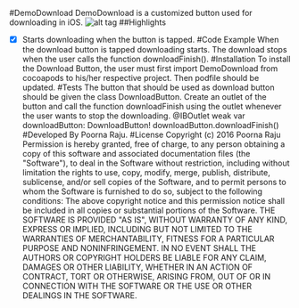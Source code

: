 #DemoDownload
DemoDownload is a customized button used for downloading in iOS.
![alt tag](https://uimovement.com/media/resource_image/image_2648.gif)
##Highlights
-[x] Starts downloading when the button is tapped.
#Code Example
When the download button is tapped downloading starts. The download stops when the user calls the function downloadFinish().
#Installation
To install the Download Button, the user must first import DemoDownload from cocoapods to his/her respective project. Then podfile should be updated. 
#Tests
The button that should be used as download button should be given the class DownloadButton. Create an outlet of the button and call the function downloadFinish using the outlet whenever the user wants to stop the downloading.
   @IBOutlet weak var downloadButton: DownloadButton!
   downloadButton.downloadFinish()
#Developed By
Poorna Raju.
#License
Copyright (c) 2016 Poorna Raju
Permission is hereby granted, free of charge, to any person obtaining a copy of this software and associated documentation files (the "Software"), to deal in the Software without restriction, including without limitation the rights to use, copy, modify, merge, publish, distribute, sublicense, and/or sell copies of the Software, and to permit persons to whom the Software is furnished to do so, subject to the following conditions:
The above copyright notice and this permission notice shall be included in all copies or substantial portions of the Software.
THE SOFTWARE IS PROVIDED "AS IS", WITHOUT WARRANTY OF ANY KIND, EXPRESS OR IMPLIED, INCLUDING BUT NOT LIMITED TO THE WARRANTIES OF MERCHANTABILITY, FITNESS FOR A PARTICULAR PURPOSE AND NONINFRINGEMENT. IN NO EVENT SHALL THE AUTHORS OR COPYRIGHT HOLDERS BE LIABLE FOR ANY CLAIM, DAMAGES OR OTHER LIABILITY, WHETHER IN AN ACTION OF CONTRACT, TORT OR OTHERWISE, ARISING FROM, OUT OF OR IN CONNECTION WITH THE SOFTWARE OR THE USE OR OTHER DEALINGS IN THE SOFTWARE.

